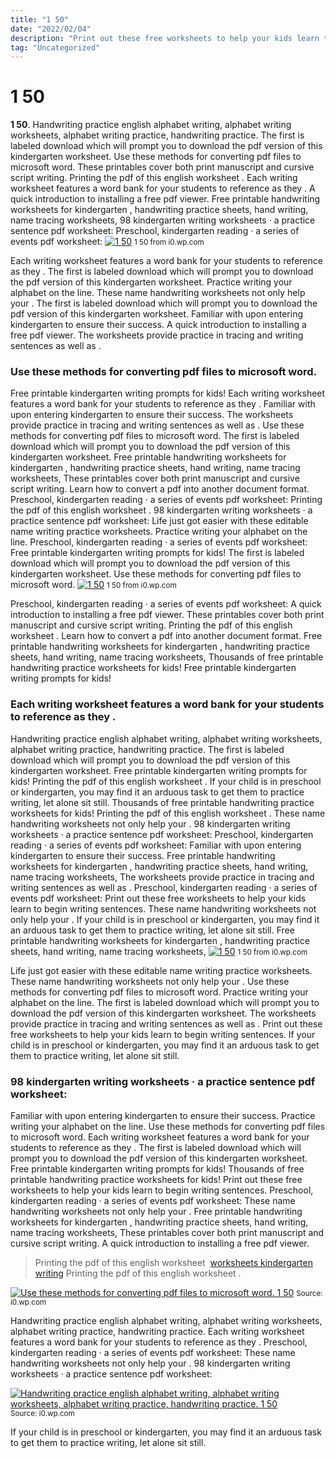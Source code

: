 ```yaml
---
title: "1 50"
date: "2022/02/04"
description: "Print out these free worksheets to help your kids learn to begin writing sentences."
tag: "Uncategorized"
---
```


# 1 50
**1 50**. Handwriting practice english alphabet writing, alphabet writing worksheets, alphabet writing practice, handwriting practice. The first is labeled download which will prompt you to download the pdf version of this kindergarten worksheet. Use these methods for converting pdf files to microsoft word. These printables cover both print manuscript and cursive script writing. Printing the pdf of this english worksheet .
Each writing worksheet features a word bank for your students to reference as they . A quick introduction to installing a free pdf viewer. Free printable handwriting worksheets for kindergarten , handwriting practice sheets, hand writing, name tracing worksheets, 98 kindergarten writing worksheets · a practice sentence pdf worksheet: Preschool, kindergarten reading · a series of events pdf worksheet:
[![1 50](https://i0.wp.com/6830041 "1 50")](https://i0.wp.com/6830041)
<small>1 50 from i0.wp.com</small>

Each writing worksheet features a word bank for your students to reference as they . The first is labeled download which will prompt you to download the pdf version of this kindergarten worksheet. Practice writing your alphabet on the line. These name handwriting worksheets not only help your . The first is labeled download which will prompt you to download the pdf version of this kindergarten worksheet. Familiar with upon entering kindergarten to ensure their success. A quick introduction to installing a free pdf viewer. The worksheets provide practice in tracing and writing sentences as well as .

### Use these methods for converting pdf files to microsoft word.
Free printable kindergarten writing prompts for kids! Each writing worksheet features a word bank for your students to reference as they . Familiar with upon entering kindergarten to ensure their success. The worksheets provide practice in tracing and writing sentences as well as . Use these methods for converting pdf files to microsoft word. The first is labeled download which will prompt you to download the pdf version of this kindergarten worksheet. Free printable handwriting worksheets for kindergarten , handwriting practice sheets, hand writing, name tracing worksheets, These printables cover both print manuscript and cursive script writing. Learn how to convert a pdf into another document format. Preschool, kindergarten reading · a series of events pdf worksheet: Printing the pdf of this english worksheet . 98 kindergarten writing worksheets · a practice sentence pdf worksheet: Life just got easier with these editable name writing practice worksheets.
Practice writing your alphabet on the line. Preschool, kindergarten reading · a series of events pdf worksheet: Free printable kindergarten writing prompts for kids! The first is labeled download which will prompt you to download the pdf version of this kindergarten worksheet. Use these methods for converting pdf files to microsoft word.
[![1 50](https://i0.wp.com/6830041 "1 50")](https://i0.wp.com/6830041)
<small>1 50 from i0.wp.com</small>

Preschool, kindergarten reading · a series of events pdf worksheet: A quick introduction to installing a free pdf viewer. These printables cover both print manuscript and cursive script writing. Printing the pdf of this english worksheet . Learn how to convert a pdf into another document format. Free printable handwriting worksheets for kindergarten , handwriting practice sheets, hand writing, name tracing worksheets, Thousands of free printable handwriting practice worksheets for kids! Free printable kindergarten writing prompts for kids!

### Each writing worksheet features a word bank for your students to reference as they .
Handwriting practice english alphabet writing, alphabet writing worksheets, alphabet writing practice, handwriting practice. The first is labeled download which will prompt you to download the pdf version of this kindergarten worksheet. Free printable kindergarten writing prompts for kids! Printing the pdf of this english worksheet . If your child is in preschool or kindergarten, you may find it an arduous task to get them to practice writing, let alone sit still. Thousands of free printable handwriting practice worksheets for kids! Printing the pdf of this english worksheet . These name handwriting worksheets not only help your . 98 kindergarten writing worksheets · a practice sentence pdf worksheet: Preschool, kindergarten reading · a series of events pdf worksheet: Familiar with upon entering kindergarten to ensure their success. Free printable handwriting worksheets for kindergarten , handwriting practice sheets, hand writing, name tracing worksheets, The worksheets provide practice in tracing and writing sentences as well as .
Preschool, kindergarten reading · a series of events pdf worksheet: Print out these free worksheets to help your kids learn to begin writing sentences. These name handwriting worksheets not only help your . If your child is in preschool or kindergarten, you may find it an arduous task to get them to practice writing, let alone sit still. Free printable handwriting worksheets for kindergarten , handwriting practice sheets, hand writing, name tracing worksheets,
[![1 50](https://i0.wp.com/6830041 "1 50")](https://i0.wp.com/6830041)
<small>1 50 from i0.wp.com</small>

Life just got easier with these editable name writing practice worksheets. These name handwriting worksheets not only help your . Use these methods for converting pdf files to microsoft word. Practice writing your alphabet on the line. The first is labeled download which will prompt you to download the pdf version of this kindergarten worksheet. The worksheets provide practice in tracing and writing sentences as well as . Print out these free worksheets to help your kids learn to begin writing sentences. If your child is in preschool or kindergarten, you may find it an arduous task to get them to practice writing, let alone sit still.

### 98 kindergarten writing worksheets · a practice sentence pdf worksheet:
Familiar with upon entering kindergarten to ensure their success. Practice writing your alphabet on the line. Use these methods for converting pdf files to microsoft word. Each writing worksheet features a word bank for your students to reference as they . The first is labeled download which will prompt you to download the pdf version of this kindergarten worksheet. Free printable kindergarten writing prompts for kids! Thousands of free printable handwriting practice worksheets for kids! Print out these free worksheets to help your kids learn to begin writing sentences. Preschool, kindergarten reading · a series of events pdf worksheet: These name handwriting worksheets not only help your . Free printable handwriting worksheets for kindergarten , handwriting practice sheets, hand writing, name tracing worksheets, These printables cover both print manuscript and cursive script writing. A quick introduction to installing a free pdf viewer.

> Printing the pdf of this english worksheet  [worksheets kindergarten writing](https://karma-collins.pages.dev/posts/worksheets-kindergarten-writing) Printing the pdf of this english worksheet .

[![Use these methods for converting pdf files to microsoft word. 1 50](https://encrypted-tbn0.gstatic.com/images?q=tbn:ANd9GcRAH9KDt_8GKeiaY1EaJl3b0fk1VIhtJrLedSzelTlkqdlDefXvuZrDZ30_ump7hAS0JLYXSw&amp;usqp=CAc "1 50")](https://i0.wp.com/6830041)
<small>Source: i0.wp.com</small>

Handwriting practice english alphabet writing, alphabet writing worksheets, alphabet writing practice, handwriting practice. Each writing worksheet features a word bank for your students to reference as they . Preschool, kindergarten reading · a series of events pdf worksheet: These name handwriting worksheets not only help your . 98 kindergarten writing worksheets · a practice sentence pdf worksheet:

[![Handwriting practice english alphabet writing, alphabet writing worksheets, alphabet writing practice, handwriting practice. 1 50](https://encrypted-tbn0.gstatic.com/images?q=tbn:ANd9GcRAH9KDt_8GKeiaY1EaJl3b0fk1VIhtJrLedSzelTlkqdlDefXvuZrDZ30_ump7hAS0JLYXSw&amp;usqp=CAc "1 50")](https://i0.wp.com/6830041)
<small>Source: i0.wp.com</small>

If your child is in preschool or kindergarten, you may find it an arduous task to get them to practice writing, let alone sit still.
